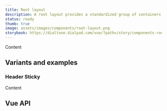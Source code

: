 ```yaml
---
title: Root layout
description: A root layout provides a standardized group of containers to display content at the root level.
status: ready
thumb: true
image: assets/images/components/root-layout.png
storybook: https://dialtone.dialpad.com/vue/?path=/story/components-root-layout--default
---
```


<code-well-header>
<dt-root-layout
  :fixed="false"
  class="d-w100p d-h332"
>
  <template
    #header
  >
    <div class="d-h64 d-bgc-purple-100">Header</div>
  </template>
  <template
    #sidebar
  >
    <div class="d-w128 d-h100p d-bgc-black-100"><div>Sidebar item 1</div><div>Sidebar item 2</div><div>Sidebar item 3</div></div>
  </template>
  <div class="d-bgc-green-100 d-w100p d-h100p">Content</div>
  <template
    #footer
  >
    <div class="d-h64 d-bgc-gold-100">Footer</div>
  </template>
</dt-root-layout>
</code-well-header>

## Variants and examples

### Header Sticky

<div
  class="d-h332 d-of-scroll"
>
  <dt-root-layout
    header-sticky
    class="d-w100p d-h332"
  >
    <template
      #header
    >
      <div class="d-h64 d-bgc-purple-100">Header</div>
    </template>
    <template
      #sidebar
    >
      <div class="d-w128 d-h100p d-bgc-black-100"><div>Sidebar item 1</div><div>Sidebar item 2</div><div>Sidebar item 3</div></div>
    </template>
      <div class="d-bgc-green-100 d-w100p d-h100p">Content</div>
    <template
      #footer
    >
      <div class="d-h64 d-bgc-gold-100">Footer</div>
    </template>
  </dt-root-layout>
</div>

## Vue API

<component-vue-api component-name="rootlayout" />
